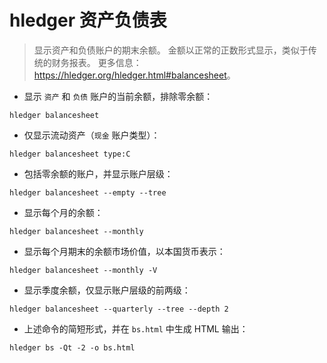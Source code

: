 # hledger 资产负债表

> 显示资产和负债账户的期末余额。
> 金额以正常的正数形式显示，类似于传统的财务报表。
> 更多信息：<https://hledger.org/hledger.html#balancesheet>。

- 显示 `资产` 和 `负债` 账户的当前余额，排除零余额：

`hledger balancesheet`

- 仅显示流动资产（`现金` 账户类型）：

`hledger balancesheet type:C`

- 包括零余额的账户，并显示账户层级：

`hledger balancesheet --empty --tree`

- 显示每个月的余额：

`hledger balancesheet --monthly`

- 显示每个月期末的余额市场价值，以本国货币表示：

`hledger balancesheet --monthly -V`

- 显示季度余额，仅显示账户层级的前两级：

`hledger balancesheet --quarterly --tree --depth 2`

- 上述命令的简短形式，并在 `bs.html` 中生成 HTML 输出：

`hledger bs -Qt -2 -o bs.html`